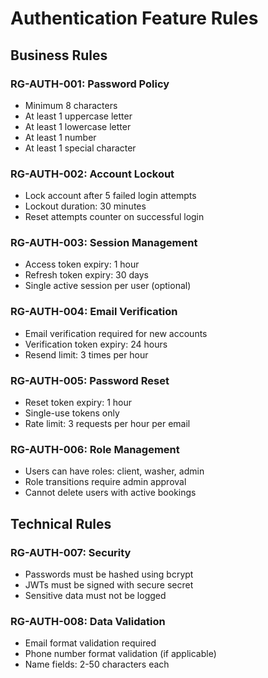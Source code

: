 # Authentication Feature Rules

## Business Rules

### RG-AUTH-001: Password Policy
- Minimum 8 characters
- At least 1 uppercase letter
- At least 1 lowercase letter  
- At least 1 number
- At least 1 special character

### RG-AUTH-002: Account Lockout
- Lock account after 5 failed login attempts
- Lockout duration: 30 minutes
- Reset attempts counter on successful login

### RG-AUTH-003: Session Management
- Access token expiry: 1 hour
- Refresh token expiry: 30 days
- Single active session per user (optional)

### RG-AUTH-004: Email Verification
- Email verification required for new accounts
- Verification token expiry: 24 hours
- Resend limit: 3 times per hour

### RG-AUTH-005: Password Reset
- Reset token expiry: 1 hour
- Single-use tokens only
- Rate limit: 3 requests per hour per email

### RG-AUTH-006: Role Management
- Users can have roles: client, washer, admin
- Role transitions require admin approval
- Cannot delete users with active bookings

## Technical Rules

### RG-AUTH-007: Security
- Passwords must be hashed using bcrypt
- JWTs must be signed with secure secret
- Sensitive data must not be logged

### RG-AUTH-008: Data Validation
- Email format validation required
- Phone number format validation (if applicable)
- Name fields: 2-50 characters each